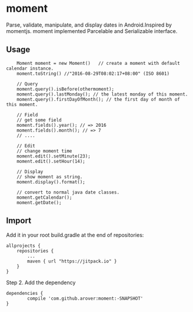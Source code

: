 # moment
Parse, validate, manipulate, and display dates in Android.Inspired by momentjs.
moment implemented Parcelable and Serializable interface.
## Usage
```
    Moment moment = new Moment()   // create a moment with default calendar instance.
    moment.toString() //"2016-08-29T08:02:17+08:00" (ISO 8601)

    // Query
    moment.query().isBefore(othermoment);
    moment.query().lastMonday(); // the latest monday of this moment.
    moment.query().firstDayOfMonth(); // the first day of month of this moment.

    // Field
    // get some field
    moment.fields().year(); // => 2016
    moment.fields().month(); // => 7
    // ....

    // Edit
    // change moment time
    moment.edit().setMinute(23);
    moment.edit().setHour(14);

    // Display
    // show moment as string.
    moment.display().format();

    // convert to normal java date classes.
    moment.getCalendar();
    moment.getDate();

```
## Import
Add it in your root build.gradle at the end of repositories:

	allprojects {
		repositories {
			...
			maven { url "https://jitpack.io" }
		}
	}
Step 2. Add the dependency

	dependencies {
	        compile 'com.github.arover:moment:-SNAPSHOT'
	}
